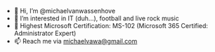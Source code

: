 - 👋 Hi, I’m @michaelvanwassenhove
- 👀 I’m interested in IT (duh...), football and live rock music
- 🌱 Highest Microsoft Certification: MS-102 (Microsoft 365 Certified: Administrator Expert)
- 📫 Reach me via michaelvawa@gmail.com

<!---
michaelvanwassenhove/michaelvanwassenhove is a ✨ special ✨ repository because its `README.md` (this file) appears on your GitHub profile.
You can click the Preview link to take a look at your changes.
--->

